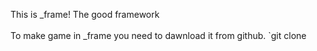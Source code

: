 This is _frame! The good framework </br></br>
To make game in _frame you need to dawnload it from github.
`git clone 